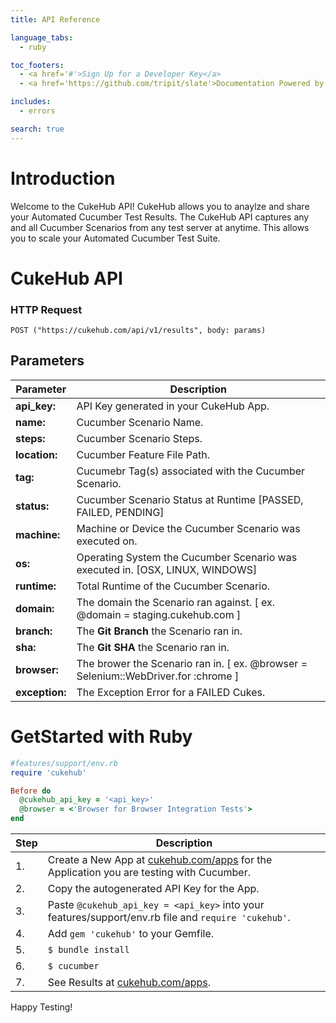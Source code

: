 ```yaml
---
title: API Reference

language_tabs:
  - ruby

toc_footers:
  - <a href='#'>Sign Up for a Developer Key</a>
  - <a href='https://github.com/tripit/slate'>Documentation Powered by Slate</a>

includes:
  - errors

search: true
---
```


# Introduction
Welcome to the CukeHub API! CukeHub allows you to anaylze and share your Automated Cucumber Test Results.  The CukeHub API captures any and all Cucumber Scenarios from any test server at anytime.  This allows you to scale your Automated Cucumber Test Suite.

# CukeHub API
### HTTP Request
`POST ("https://cukehub.com/api/v1/results", body: params)`
## Parameters

Parameter         | Description
---------         | -----------
<b>api_key:</b>   | API Key generated in your CukeHub App.
<b>name:</b>      | Cucumber Scenario Name.
<b>steps:</b>     | Cucumber Scenario Steps.
<b>location:</b>  | Cucumber Feature File Path.
<b>tag:</b>       | Cucumebr Tag(s) associated with the Cucumber Scenario.
<b>status:</b>    | Cucumber Scenario Status at Runtime [PASSED, FAILED, PENDING]
<b>machine:</b>   | Machine or Device the Cucumber Scenario was executed on.
<b>os:</b>        | Operating System the Cucumber Scenario was executed in. [OSX, LINUX, WINDOWS]
<b>runtime:</b>   | Total Runtime of the Cucumber Scenario.
<b>domain:</b>    | The domain the Scenario ran against.  [ ex. @domain = staging.cukehub.com ] 
<b>branch:</b>    | The <b>Git Branch</b> the Scenario ran in.
<b>sha:</b>       | The <b>Git SHA</b> the Scenario ran in.
<b>browser:</b>   | The brower the Scenario ran in. [ ex. @browser = Selenium::WebDriver.for :chrome ]
<b>exception:</b> | The Exception Error for a FAILED Cukes.

# GetStarted with Ruby

``` ruby
#features/support/env.rb
require 'cukehub'

Before do
  @cukehub_api_key = '<api_key>'
  @browser = <'Browser for Browser Integration Tests'>
end


```
 Step    | Description
--------- | -----------
    1.    | Create a New App at [cukehub.com/apps](https://cukehub.com/apps) for the Application you are testing with Cucumber.
	2.    | Copy the autogenerated API Key for the App.
	3.    | Paste `@cukehub_api_key = <api_key>` into your features/support/env.rb file and `require 'cukehub'`.
	4.	  | Add `gem 'cukehub'` to your Gemfile.
	5.    | `$ bundle install`
	6.    | `$ cucumber`
	7.    | See Results at [cukehub.com/apps](https://cukehub.com/apps).

<aside class="success">
Happy Testing!
</aside>


